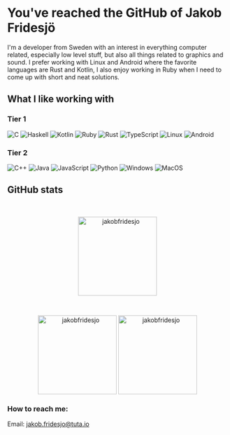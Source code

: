 # You've reached the GitHub of Jakob Fridesjö

I'm a developer from Sweden with an interest in everything computer related, especially low
level stuff, but also all things related to graphics and sound. 
I prefer working with Linux and Android where the favorite languages are Rust and Kotlin, 
I also enjoy working in Ruby when I need to come up with short and neat solutions.

## What I like working with

### Tier 1

![C](https://img.shields.io/badge/C-555555.svg?&style=for-the-badge&logo=c&logoColor=white)
![Haskell](https://img.shields.io/badge/Haskell-884e8f.svg?&style=for-the-badge&logo=haskell&logoColor=white)
![Kotlin](https://img.shields.io/badge/Kotlin-a87bfe.svg?style=for-the-badge&logo=kotlin&logoColor=white)
![Ruby](https://img.shields.io/badge/Ruby-AA1002.svg?style=for-the-badge&logo=ruby&logoColor=white)
![Rust](https://img.shields.io/badge/Rust-b07219?style=for-the-badge&logo=rust&logoColor=white)
![TypeScript](https://img.shields.io/badge/typescript-%23007ACC.svg?style=for-the-badge&logo=typescript&logoColor=white)
![Linux](https://img.shields.io/badge/Linux-FCC624?style=for-the-badge&logo=linux&logoColor=black)
![Android](https://img.shields.io/badge/Android-3DDC84?style=for-the-badge&logo=android&logoColor=white)

### Tier 2
![C++](https://img.shields.io/badge/C++-00599C.svg?&style=for-the-badge&logo=cplusplus&logoColor=white)
![Java](https://img.shields.io/badge/Java-ED8B00?style=for-the-badge&logo=openjdk&logoColor=white)
![JavaScript](https://img.shields.io/badge/JavaScript-F7DF1E?style=for-the-badge&logo=javascript&logoColor=black)
![Python](https://img.shields.io/badge/Python-3776AB?style=for-the-badge&logo=python&logoColor=white)
![Windows](https://img.shields.io/badge/Windows-0078D6?style=for-the-badge&logo=windows&logoColor=white)
![MacOS](https://img.shields.io/badge/mac%20os-000000?style=for-the-badge&logo=apple&logoColor=white)
  
## GitHub stats

<p>&nbsp;</p>

<p align="center">
  <img height="180em" src="https://github-profile-summary-cards.vercel.app/api/cards/profile-details?username=jakobfridesjo&theme=github" alt="jakobfridesjo" align="center">
</p>

<p>&nbsp;</p>

<p align="center">
  <img height="180em" src="https://github-readme-stats.vercel.app/api?username=jakobfridesjo&hide_border=true&show_icons=true&theme=github" alt="jakobfridesjo" align="center">
  <img height="180em" src="https://github-readme-stats.vercel.app/api/top-langs?username=jakobfridesjo&show_icons=true&locale=en&layout=compact&hide_border=true&theme=github" alt="jakobfridesjo" align="center">
</p>

### How to reach me:

Email: jakob.fridesjo@tuta.io

